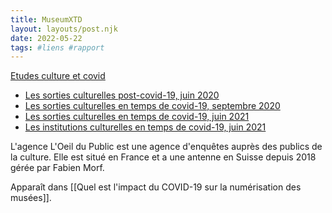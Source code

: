 ```yaml
---
title: MuseumXTD
layout: layouts/post.njk
date: 2022-05-22
tags: #liens #rapport
---
```


[Etudes culture et covid](https://loeildupublic.com/etude-culture-covid/)

- [Les sorties culturelles post-covid-19, juin 2020](https://loeildupublic.com/wp-content/uploads/2020/07/Les-Sorties-Culturelles-Post-Covid-en-Suisse.pdf)
- [Les sorties culturelles en temps de covid-19, septembre 2020](https://loeildupublic.com/wp-content/uploads/2021/02/Les-Sorties-Culturelles-en-temps-de-Covid-en-Suisse-Sept.20-_FR.pdf)
- [Les sorties culturelles en temps de covid-19, juin 2021](https://loeildupublic.com/wp-content/uploads/2021/07/Les-Sorties-Culturelles-en-temps-de-Covid-en-Suisse-Juin-21_FR.pdf)
- [Les institutions culturelles en temps de covid-19, juin 2021](https://loeildupublic.com/wp-content/uploads/2021/07/Les-Institutions-Culturelles-en-temps-de-Covid-Juin-2021-_FR.pdf)

L'agence L'Oeil du Public est une agence d'enquêtes auprès des publics de la culture. Elle est situé en France et a une antenne en Suisse depuis 2018 gérée par Fabien Morf. 

Apparaît dans [[Quel est l'impact du COVID-19 sur la numérisation des musées]]. 